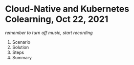 # Cloud-Native and Kubernetes Colearning, Oct 22, 2021

*remember to turn off music, start recording*

1. Scenario
2. Solution
3. Steps
4. Summary


